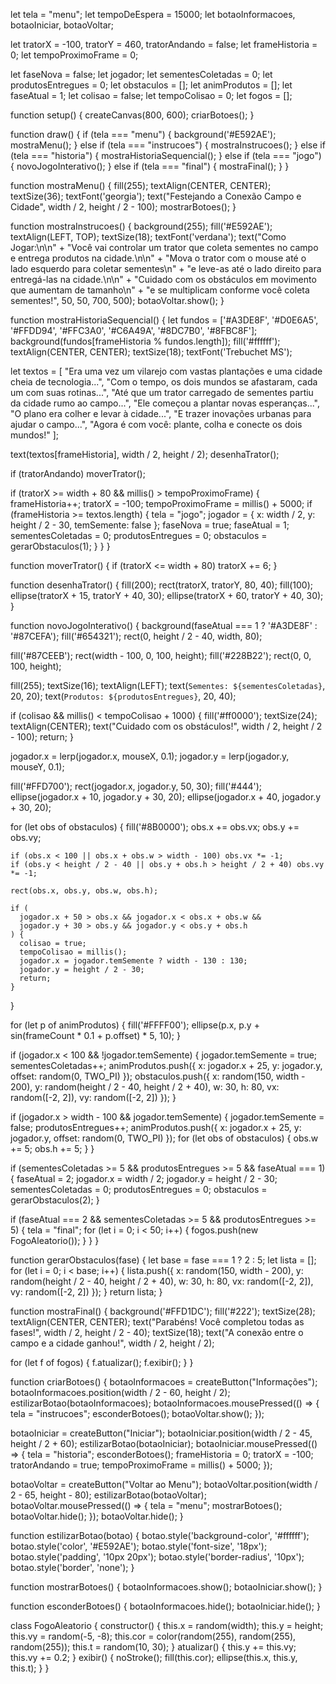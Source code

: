 let tela = "menu";
let tempoDeEspera = 15000;
let botaoInformacoes, botaoIniciar, botaoVoltar;

let tratorX = -100, tratorY = 460, tratorAndando = false;
let frameHistoria = 0;
let tempoProximoFrame = 0;

let faseNova = false;
let jogador;
let sementesColetadas = 0;
let produtosEntregues = 0;
let obstaculos = [];
let animProdutos = [];
let faseAtual = 1;
let colisao = false;
let tempoColisao = 0;
let fogos = [];

function setup() {
  createCanvas(800, 600);
  criarBotoes();
}

function draw() {
  if (tela === "menu") {
    background('#E592AE');
    mostraMenu();
  } else if (tela === "instrucoes") {
    mostraInstrucoes();
  } else if (tela === "historia") {
    mostraHistoriaSequencial();
  } else if (tela === "jogo") {
    novoJogoInterativo();
  } else if (tela === "final") {
    mostraFinal();
  }
}

function mostraMenu() {
  fill(255);
  textAlign(CENTER, CENTER);
  textSize(36);
  textFont('georgia');
  text("Festejando a Conexão Campo e Cidade", width / 2, height / 2 - 100);
  mostrarBotoes();
}

function mostraInstrucoes() {
  background(255);
  fill('#E592AE');
  textAlign(LEFT, TOP);
  textSize(18);
  textFont('verdana');
  text("Como Jogar:\n\n" +
       "Você vai controlar um trator que coleta sementes no campo e entrega produtos na cidade.\n\n" +
       "Mova o trator com o mouse até o lado esquerdo para coletar sementes\n" +
       "e leve-as até o lado direito para entregá-las na cidade.\n\n" +
       "Cuidado com os obstáculos em movimento que aumentam de tamanho\n" +
       "e se multiplicam conforme você coleta sementes!",
       50, 50, 700, 500);
  botaoVoltar.show();
}

function mostraHistoriaSequencial() {
  let fundos = ['#A3DE8F', '#D0E6A5', '#FFDD94', '#FFC3A0', '#C6A49A', '#8DC7B0', '#8FBC8F'];
  background(fundos[frameHistoria % fundos.length]);
  fill('#ffffff');
  textAlign(CENTER, CENTER);
  textSize(18);
  textFont('Trebuchet MS');

  let textos = [
    "Era uma vez um vilarejo com vastas plantações e uma cidade cheia de tecnologia...",
    "Com o tempo, os dois mundos se afastaram, cada um com suas rotinas...",
    "Até que um trator carregado de sementes partiu da cidade rumo ao campo...",
    "Ele começou a plantar novas esperanças...",
    "O plano era colher e levar à cidade...",
    "E trazer inovações urbanas para ajudar o campo...",
    "Agora é com você: plante, colha e conecte os dois mundos!"
  ];

  text(textos[frameHistoria], width / 2, height / 2);
  desenhaTrator();

  if (tratorAndando) moverTrator();

  if (tratorX >= width + 80 && millis() > tempoProximoFrame) {
    frameHistoria++;
    tratorX = -100;
    tempoProximoFrame = millis() + 5000;
    if (frameHistoria >= textos.length) {
      tela = "jogo";
      jogador = { x: width / 2, y: height / 2 - 30, temSemente: false };
      faseNova = true;
      faseAtual = 1;
      sementesColetadas = 0;
      produtosEntregues = 0;
      obstaculos = gerarObstaculos(1);
    }
  }
}

function moverTrator() {
  if (tratorX <= width + 80) tratorX += 6;
}

function desenhaTrator() {
  fill(200);
  rect(tratorX, tratorY, 80, 40);
  fill(100);
  ellipse(tratorX + 15, tratorY + 40, 30);
  ellipse(tratorX + 60, tratorY + 40, 30);
}

function novoJogoInterativo() {
  background(faseAtual === 1 ? '#A3DE8F' : '#87CEFA');
  fill('#654321');
  rect(0, height / 2 - 40, width, 80);

  fill('#87CEEB');
  rect(width - 100, 0, 100, height);
  fill('#228B22');
  rect(0, 0, 100, height);

  fill(255);
  textSize(16);
  textAlign(LEFT);
  text(`Sementes: ${sementesColetadas}`, 20, 20);
  text(`Produtos: ${produtosEntregues}`, 20, 40);

  if (colisao && millis() < tempoColisao + 1000) {
    fill('#ff0000');
    textSize(24);
    textAlign(CENTER);
    text("Cuidado com os obstáculos!", width / 2, height / 2 - 100);
    return;
  }

  jogador.x = lerp(jogador.x, mouseX, 0.1);
  jogador.y = lerp(jogador.y, mouseY, 0.1);

  fill('#FFD700');
  rect(jogador.x, jogador.y, 50, 30);
  fill('#444');
  ellipse(jogador.x + 10, jogador.y + 30, 20);
  ellipse(jogador.x + 40, jogador.y + 30, 20);

  for (let obs of obstaculos) {
    fill('#8B0000');
    obs.x += obs.vx;
    obs.y += obs.vy;

    if (obs.x < 100 || obs.x + obs.w > width - 100) obs.vx *= -1;
    if (obs.y < height / 2 - 40 || obs.y + obs.h > height / 2 + 40) obs.vy *= -1;

    rect(obs.x, obs.y, obs.w, obs.h);

    if (
      jogador.x + 50 > obs.x && jogador.x < obs.x + obs.w &&
      jogador.y + 30 > obs.y && jogador.y < obs.y + obs.h
    ) {
      colisao = true;
      tempoColisao = millis();
      jogador.x = jogador.temSemente ? width - 130 : 130;
      jogador.y = height / 2 - 30;
      return;
    }
  }

  for (let p of animProdutos) {
    fill('#FFFF00');
    ellipse(p.x, p.y + sin(frameCount * 0.1 + p.offset) * 5, 10);
  }

  if (jogador.x < 100 && !jogador.temSemente) {
    jogador.temSemente = true;
    sementesColetadas++;
    animProdutos.push({ x: jogador.x + 25, y: jogador.y, offset: random(0, TWO_PI) });
    obstaculos.push({ x: random(150, width - 200), y: random(height / 2 - 40, height / 2 + 40), w: 30, h: 80, vx: random([-2, 2]), vy: random([-2, 2]) });
  }

  if (jogador.x > width - 100 && jogador.temSemente) {
    jogador.temSemente = false;
    produtosEntregues++;
    animProdutos.push({ x: jogador.x + 25, y: jogador.y, offset: random(0, TWO_PI) });
    for (let obs of obstaculos) { obs.w += 5; obs.h += 5; }
  }

  if (sementesColetadas >= 5 && produtosEntregues >= 5 && faseAtual === 1) {
    faseAtual = 2;
    jogador.x = width / 2;
    jogador.y = height / 2 - 30;
    sementesColetadas = 0;
    produtosEntregues = 0;
    obstaculos = gerarObstaculos(2);
  }

  if (faseAtual === 2 && sementesColetadas >= 5 && produtosEntregues >= 5) {
    tela = "final";
    for (let i = 0; i < 50; i++) {
      fogos.push(new FogoAleatorio());
    }
  }
}

function gerarObstaculos(fase) {
  let base = fase === 1 ? 2 : 5;
  let lista = [];
  for (let i = 0; i < base; i++) {
    lista.push({ 
      x: random(150, width - 200), 
      y: random(height / 2 - 40, height / 2 + 40), 
      w: 30, 
      h: 80, 
      vx: random([-2, 2]),
      vy: random([-2, 2]) 
    });
  }
  return lista;
}

function mostraFinal() {
  background('#FFD1DC');
  fill('#222');
  textSize(28);
  textAlign(CENTER, CENTER);
  text("Parabéns! Você completou todas as fases!", width / 2, height / 2 - 40);
  textSize(18);
  text("A conexão entre o campo e a cidade ganhou!", width / 2, height / 2);

  for (let f of fogos) {
    f.atualizar();
    f.exibir();
  }
}

function criarBotoes() {
  botaoInformacoes = createButton("Informações");
  botaoInformacoes.position(width / 2 - 60, height / 2);
  estilizarBotao(botaoInformacoes);
  botaoInformacoes.mousePressed(() => {
    tela = "instrucoes";
    esconderBotoes();
    botaoVoltar.show();
  });

  botaoIniciar = createButton("Iniciar");
  botaoIniciar.position(width / 2 - 45, height / 2 + 60);
  estilizarBotao(botaoIniciar);
  botaoIniciar.mousePressed(() => {
    tela = "historia";
    esconderBotoes();
    frameHistoria = 0;
    tratorX = -100;
    tratorAndando = true;
    tempoProximoFrame = millis() + 5000;
  });

  botaoVoltar = createButton("Voltar ao Menu");
  botaoVoltar.position(width / 2 - 65, height - 80);
  estilizarBotao(botaoVoltar);
  botaoVoltar.mousePressed(() => {
    tela = "menu";
    mostrarBotoes();
    botaoVoltar.hide();
  });
  botaoVoltar.hide();
}

function estilizarBotao(botao) {
  botao.style('background-color', '#ffffff');
  botao.style('color', '#E592AE');
  botao.style('font-size', '18px');
  botao.style('padding', '10px 20px');
  botao.style('border-radius', '10px');
  botao.style('border', 'none');
}

function mostrarBotoes() {
  botaoInformacoes.show();
  botaoIniciar.show();
}

function esconderBotoes() {
  botaoInformacoes.hide();
  botaoIniciar.hide();
}

class FogoAleatorio {
  constructor() {
    this.x = random(width);
    this.y = height;
    this.vy = random(-5, -8);
    this.cor = color(random(255), random(255), random(255));
    this.t = random(10, 30);
  }
  atualizar() {
    this.y += this.vy;
    this.vy += 0.2;
  }
  exibir() {
    noStroke();
    fill(this.cor);
    ellipse(this.x, this.y, this.t);
  }
}
